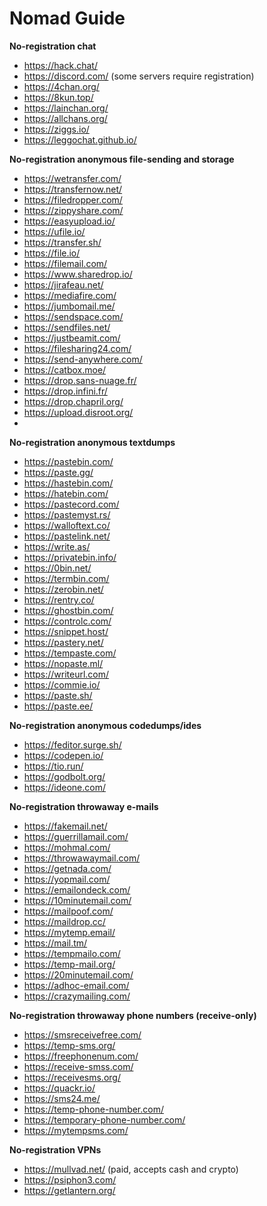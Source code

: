 # **Nomad Guide**
**No-registration chat**
- <https://hack.chat/>
- <https://discord.com/> (some servers require registration)
- <https://4chan.org/>
- <https://8kun.top/>
- <https://lainchan.org/>
- <https://allchans.org/>
- <https://ziggs.io/>
- <https://leggochat.github.io/>

**No-registration anonymous file-sending and storage**
- <https://wetransfer.com/>
- <https://transfernow.net/>
- <https://filedropper.com/>
- <https://zippyshare.com/>
- <https://easyupload.io/>
- <https://ufile.io/>
- <https://transfer.sh/>
- <https://file.io/>
- <https://filemail.com/>
- <https://www.sharedrop.io/>
- <https://jirafeau.net/>
- <https://mediafire.com/>
- <https://jumbomail.me/>
- <https://sendspace.com/>
- <https://sendfiles.net/>
- <https://justbeamit.com/>
- <https://filesharing24.com/>
- <https://send-anywhere.com/>
- <https://catbox.moe/>
- <https://drop.sans-nuage.fr/>
- <https://drop.infini.fr/>
- <https://drop.chapril.org/>
- <https://upload.disroot.org/>
- 
**No-registration anonymous textdumps**
- <https://pastebin.com/>
- <https://paste.gg/>
- <https://hastebin.com/>
- <https://hatebin.com/>
- <https://pastecord.com/>
- <https://pastemyst.rs/>
- <https://walloftext.co/>
- <https://pastelink.net/>
- <https://write.as/>
- <https://privatebin.info/>
- <https://0bin.net/>
- <https://termbin.com/>
- <https://zerobin.net/>
- <https://rentry.co/>
- <https://ghostbin.com/>
- <https://controlc.com/>
- <https://snippet.host/>
- <https://pastery.net/>
- <https://tempaste.com/>
- <https://nopaste.ml/>
- <https://writeurl.com/>
- <https://commie.io/>
- <https://paste.sh/>
- <https://paste.ee/>

**No-registration anonymous codedumps/ides**
- <https://feditor.surge.sh/>
- <https://codepen.io/>
- <https://tio.run/>
- <https://godbolt.org/>
- <https://ideone.com/>

**No-registration throwaway e-mails**
- <https://fakemail.net/>
- <https://guerrillamail.com/>
- <https://mohmal.com/>
- <https://throwawaymail.com/>
- <https://getnada.com/>
- <https://yopmail.com/>
- <https://emailondeck.com/>
- <https://10minutemail.com/>
- <https://mailpoof.com/>
- <https://maildrop.cc/>
- <https://mytemp.email/>
- <https://mail.tm/>
- <https://tempmailo.com/>
- <https://temp-mail.org/>
- <https://20minutemail.com/>
- <https://adhoc-email.com/>
- <https://crazymailing.com/>

**No-registration throwaway phone numbers (receive-only)**
- <https://smsreceivefree.com/>
- <https://temp-sms.org/>
- <https://freephonenum.com/>
- <https://receive-smss.com/>
- <https://receivesms.org/>
- <https://quackr.io/>
- <https://sms24.me/>
- <https://temp-phone-number.com/>
- <https://temporary-phone-number.com/>
- <https://mytempsms.com/>

**No-registration VPNs**
- <https://mullvad.net/> (paid, accepts cash and crypto)
- <https://psiphon3.com/>
- <https://getlantern.org/>
